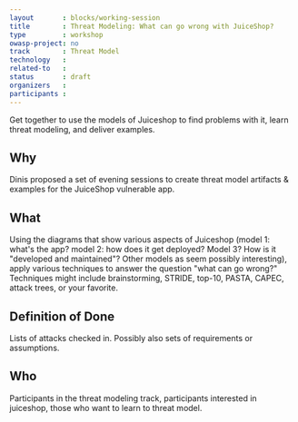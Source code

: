 ```yaml
---
layout       : blocks/working-session
title        : Threat Modeling: What can go wrong with JuiceShop?
type         : workshop
owasp-project: no
track        : Threat Model
technology   :
related-to   :
status       : draft
organizers   :
participants :
---
```


Get together to use the models of Juiceshop to find problems with it, learn threat modeling, and deliver examples.

## Why

Dinis proposed a set of evening sessions to create threat model artifacts & examples for the JuiceShop vulnerable app.

## What

Using the diagrams that show various aspects of Juiceshop (model 1: what's the app?  model 2: how does it get deployed?  Model 3? How is it "developed and maintained"?  Other models as seem possibly interesting), apply various techniques to answer the question "what can go wrong?"  Techniques might include brainstorming, STRIDE, top-10, PASTA, CAPEC, attack trees, or your favorite.

## Definition of Done

Lists of attacks checked in.  Possibly also sets of requirements or assumptions.
## Who

Participants in the threat modeling track, participants interested in juiceshop, those who want to learn to threat model.
